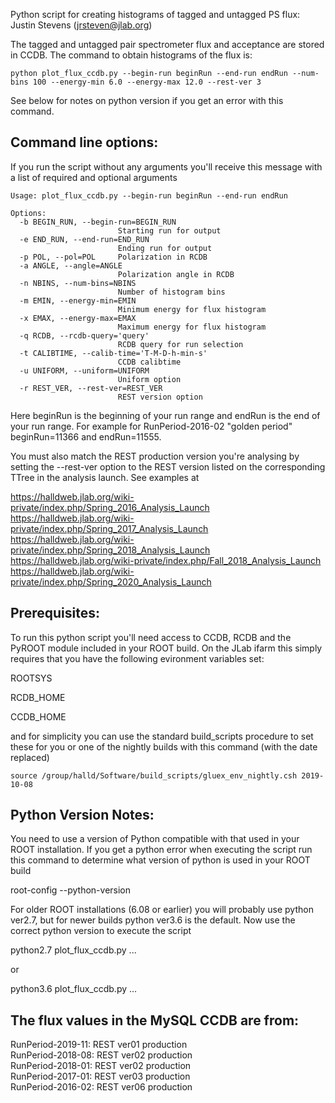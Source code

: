 Python script for creating histograms of tagged and untagged PS flux: Justin Stevens (jrsteven@jlab.org)

The tagged and untagged pair spectrometer flux and acceptance are stored in CCDB.  The command to obtain histograms of the flux is:

```
python plot_flux_ccdb.py --begin-run beginRun --end-run endRun --num-bins 100 --energy-min 6.0 --energy-max 12.0 --rest-ver 3
```

See below for notes on python version if you get an error with this command.

## Command line options:

If you run the script without any arguments you'll receive this message with a list of required and optional arguments

```
Usage: plot_flux_ccdb.py --begin-run beginRun --end-run endRun

Options:
  -b BEGIN_RUN, --begin-run=BEGIN_RUN
                        Starting run for output
  -e END_RUN, --end-run=END_RUN
                        Ending run for output
  -p POL, --pol=POL     Polarization in RCDB
  -a ANGLE, --angle=ANGLE
                        Polarization angle in RCDB
  -n NBINS, --num-bins=NBINS
                        Number of histogram bins
  -m EMIN, --energy-min=EMIN
                        Minimum energy for flux histogram
  -x EMAX, --energy-max=EMAX
                        Maximum energy for flux histogram
  -q RCDB, --rcdb-query='query'
                        RCDB query for run selection
  -t CALIBTIME, --calib-time='T-M-D-h-min-s'
                        CCDB calibtime
  -u UNIFORM, --uniform=UNIFORM
                        Uniform option
  -r REST_VER, --rest-ver=REST_VER
                        REST version option
```

Here beginRun is the beginning of your run range and endRun is the end of your run range.  For example for RunPeriod-2016-02 "golden period" beginRun=11366 and endRun=11555.  

You must also match the REST production version you're analysing by setting the --rest-ver option to the REST version listed on the corresponding TTree in the analysis launch.  See examples at

https://halldweb.jlab.org/wiki-private/index.php/Spring_2016_Analysis_Launch  
https://halldweb.jlab.org/wiki-private/index.php/Spring_2017_Analysis_Launch  
https://halldweb.jlab.org/wiki-private/index.php/Spring_2018_Analysis_Launch  
https://halldweb.jlab.org/wiki-private/index.php/Fall_2018_Analysis_Launch  
https://halldweb.jlab.org/wiki-private/index.php/Spring_2020_Analysis_Launch

## Prerequisites:

To run this python script you'll need access to CCDB, RCDB and the PyROOT module included in your ROOT build.  On the JLab ifarm this simply requires that you have the following evironment variables set:

ROOTSYS

RCDB_HOME

CCDB_HOME

and for simplicity you can use the standard build_scripts procedure to set these for you or one of the nightly builds with this command (with the date replaced)

```
source /group/halld/Software/build_scripts/gluex_env_nightly.csh 2019-10-08
```

## Python Version Notes:

You need to use a version of Python compatible with that used in your ROOT installation. If you get a python error when executing the script run this command to determine what version of python is used in your ROOT build

root-config --python-version

For older ROOT installations (6.08 or earlier) you will probably use python ver2.7, but for newer builds python ver3.6 is the default.  Now use the correct python version to execute the script

python2.7 plot_flux_ccdb.py ...

or 

python3.6 plot_flux_ccdb.py ...

## The flux values in the MySQL CCDB are from:

RunPeriod-2019-11: REST ver01 production  
RunPeriod-2018-08: REST ver02 production  
RunPeriod-2018-01: REST ver02 production   
RunPeriod-2017-01: REST ver03 production  
RunPeriod-2016-02: REST ver06 production  
